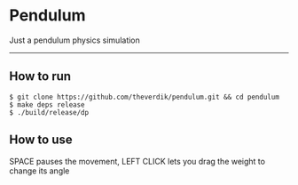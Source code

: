# Pendulum
Just a pendulum physics simulation

---

## How to run
```
$ git clone https://github.com/theverdik/pendulum.git && cd pendulum
$ make deps release
$ ./build/release/dp
```

## How to use
SPACE pauses the movement, LEFT CLICK lets you drag the weight to change its angle

